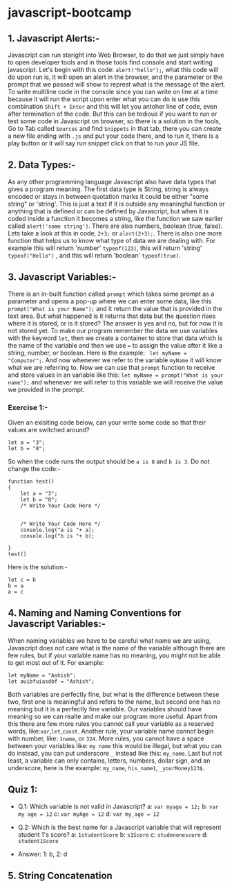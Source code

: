 # javascript-bootcamp

## 1. Javascript Alerts:-
Javascript can run staright into Web Browser, to do that we just simply have to open developer tools and in those tools find console and start writing javascript. Let's begin with this code: `alert("hello");`, what this code will do upon run is, it will open an alert in the browser, and the parameter or the prompt that we passed will show to represt what is the message of the alert. To write multiline code in the console since you can write on line at a time because it will run the script upon enter what you can do is use this combination `Shift + Enter` and this will let you antoher line of code, even after termination of the code. But this can be tedious if you want to run or test some code in Javascript on browser, so there is a solution in the tools, Go to Tab called `Sources` and find `Snippets` in that tab, there you can create a new file ending with `.js` and put your code there, and to run it, there is a play button or it will say run snippet click on that to run your JS file.

## 2. Data Types:-
As any other programming language Javascript also have data types that gives a program meaning. The first data type is String, string is always encoded or stays in between quotation marks it could be either "some string" or 'string'. This is just a text if it is outside any meaningful function or anything that is defined or can be defined by Javascript, but when it is coded inside a function it becomes a string, like the function we saw earlier called `alert('some string')`. There are also numbers, boolean (true, false). Lets take a look at this in code, `2+3;` or `alert(2+3);`. There is also one more function that helps us to know what type of data we are dealing with. For example this will return 'number' `typeof(123)`, this will return 'string' `typeof("Hello")` , and this will return 'boolean' `typeof(true)`.

## 3. Javascript Variables:-
There is an in-built function called `prompt` which takes some prompt as a parameter and opens a pop-up where we can enter some data, like this `prompt("What is your Name");` and it return the value that is provided in the text area. But what happened is it returns that data but the question rises where it is stored, or is it stored? The answer is yes and no, but for now it is not stored yet. To make our program remember the data we use variables with the keyword `let`, then we create a container to store that data which is the name of the variable and then we use `=` to assign the value after it like a string, number, or boolean. Here is the example: ` let myName = "Computer";`. And now whenever we refer to the variable `myName` it will know what we are referring to. Now we can use that `prompt` function to receive and store values in an variable like this: `let myName = prompt("What is your name");` and whenever we will refer to this variable we will receive the value we provided in the prompt.

### Exercise 1:-
Given an exisiting code below, can your write some code so that their values are switched around?
```
let a = "3";
let b = "8";
```
So when the code runs the output should be `a is 8` and `b is 3`. Do not change the code:-
```
function test()
{
    let a = "3";
    let b = "8";
    /* Write Your Code Here */


    /* Write Your Code Here */
    console.log("a is "+ a);
    console.log("b is "+ b);

}
test()
```
Here is the solution:-
```
let c = b
b = a
a = c
```

## 4. Naming and Naming Conventions for Javascript Variables:-
When naming variables we have to be careful what name we are using, Javascript does not care what is the name of the variable although there are few rules, but if your variable name has no meaning, you might not be able to get most out of it. For example:
```
let myName = "Ashish";
let auibfuiasdbf = "Ashish";
```
Both variables are perfectly fine, but what is the difference between these two, first one is meaningful and refers to the name, but second one has no meaning but it is a perfectly fine variable. Our variables should have meaning so we can realte and make our program more useful.
Apart from this there are few more rules you cannot call your variable as a reserved words, like:`var`,`let`,`const`. Another rule, your variable name cannot begin with number, like: `1name`, or `324`. More rules, you cannot have a space between your variables like: `my name` this would be illegal, but what you can do instead, you can put underscore `_` instead like this: `my_name`. Last but not least, a variable can only contains, letters, numbers, dollar sign, and an underscore, here is the example: `my_name`, `his_name1`, `_yourMoney123$`.

## Quiz 1:
* Q.1: Which variable is not valid in Javascript?
a: `var myage = 12;`
b: `var my age = 12`
c: `var myAge = 12`
d: `var my_age = 12`

* Q.2: Which is the best name for a Javascript variable that will represent student 1's score?
a: `1studentScore`
b: `s1Score`
c: `studenonescore`
d: `student1Score`

* Answer: 1: b, 2: d


## 5. String Concatenation